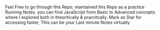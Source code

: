 Feel Free to go through this Repo, maintained this Repo as a practice Running Notes.
you can find JavaScript from Basic to Advanced concepts where I explored both in theoritically  & pracritcally.
Mark as Star for accessing faster, This can be your Last minute Notes virtually
